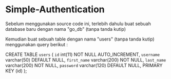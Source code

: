# Simple-Authentication

Sebelum menggunakan source code ini, terlebih dahulu buat sebuah database baru dengan nama "go_db" (tanpa tanda kutip)

Kemudian buat sebuah table dengan nama "users" (tanpa tanda kutip) menggunakan query berikut :

CREATE TABLE `users` (
  `id` int(11) NOT NULL AUTO_INCREMENT,
  `username` varchar(50) DEFAULT NULL,
  `first_name` varchar(200) NOT NULL,
  `last_name` varchar(200) NOT NULL,
  `password` varchar(120) DEFAULT NULL,
  PRIMARY KEY (id)
);